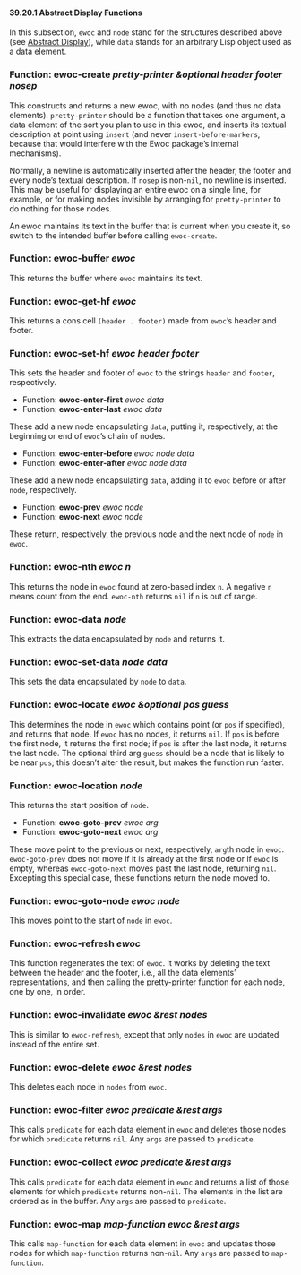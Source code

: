 

#### 39.20.1 Abstract Display Functions

In this subsection, `ewoc` and `node` stand for the structures described above (see [Abstract Display](Abstract-Display.html)), while `data` stands for an arbitrary Lisp object used as a data element.

### Function: **ewoc-create** *pretty-printer \&optional header footer nosep*

This constructs and returns a new ewoc, with no nodes (and thus no data elements). `pretty-printer` should be a function that takes one argument, a data element of the sort you plan to use in this ewoc, and inserts its textual description at point using `insert` (and never `insert-before-markers`, because that would interfere with the Ewoc package’s internal mechanisms).

Normally, a newline is automatically inserted after the header, the footer and every node’s textual description. If `nosep` is non-`nil`, no newline is inserted. This may be useful for displaying an entire ewoc on a single line, for example, or for making nodes invisible by arranging for `pretty-printer` to do nothing for those nodes.

An ewoc maintains its text in the buffer that is current when you create it, so switch to the intended buffer before calling `ewoc-create`.

### Function: **ewoc-buffer** *ewoc*

This returns the buffer where `ewoc` maintains its text.

### Function: **ewoc-get-hf** *ewoc*

This returns a cons cell `(header . footer)` made from `ewoc`’s header and footer.

### Function: **ewoc-set-hf** *ewoc header footer*

This sets the header and footer of `ewoc` to the strings `header` and `footer`, respectively.

*   Function: **ewoc-enter-first** *ewoc data*
*   Function: **ewoc-enter-last** *ewoc data*

These add a new node encapsulating `data`, putting it, respectively, at the beginning or end of `ewoc`’s chain of nodes.

*   Function: **ewoc-enter-before** *ewoc node data*
*   Function: **ewoc-enter-after** *ewoc node data*

These add a new node encapsulating `data`, adding it to `ewoc` before or after `node`, respectively.

*   Function: **ewoc-prev** *ewoc node*
*   Function: **ewoc-next** *ewoc node*

These return, respectively, the previous node and the next node of `node` in `ewoc`.

### Function: **ewoc-nth** *ewoc n*

This returns the node in `ewoc` found at zero-based index `n`. A negative `n` means count from the end. `ewoc-nth` returns `nil` if `n` is out of range.

### Function: **ewoc-data** *node*

This extracts the data encapsulated by `node` and returns it.

### Function: **ewoc-set-data** *node data*

This sets the data encapsulated by `node` to `data`.

### Function: **ewoc-locate** *ewoc \&optional pos guess*

This determines the node in `ewoc` which contains point (or `pos` if specified), and returns that node. If `ewoc` has no nodes, it returns `nil`. If `pos` is before the first node, it returns the first node; if `pos` is after the last node, it returns the last node. The optional third arg `guess` should be a node that is likely to be near `pos`; this doesn’t alter the result, but makes the function run faster.

### Function: **ewoc-location** *node*

This returns the start position of `node`.

*   Function: **ewoc-goto-prev** *ewoc arg*
*   Function: **ewoc-goto-next** *ewoc arg*

These move point to the previous or next, respectively, `arg`th node in `ewoc`. `ewoc-goto-prev` does not move if it is already at the first node or if `ewoc` is empty, whereas `ewoc-goto-next` moves past the last node, returning `nil`. Excepting this special case, these functions return the node moved to.

### Function: **ewoc-goto-node** *ewoc node*

This moves point to the start of `node` in `ewoc`.

### Function: **ewoc-refresh** *ewoc*

This function regenerates the text of `ewoc`. It works by deleting the text between the header and the footer, i.e., all the data elements’ representations, and then calling the pretty-printer function for each node, one by one, in order.

### Function: **ewoc-invalidate** *ewoc \&rest nodes*

This is similar to `ewoc-refresh`, except that only `nodes` in `ewoc` are updated instead of the entire set.

### Function: **ewoc-delete** *ewoc \&rest nodes*

This deletes each node in `nodes` from `ewoc`.

### Function: **ewoc-filter** *ewoc predicate \&rest args*

This calls `predicate` for each data element in `ewoc` and deletes those nodes for which `predicate` returns `nil`. Any `args` are passed to `predicate`.

### Function: **ewoc-collect** *ewoc predicate \&rest args*

This calls `predicate` for each data element in `ewoc` and returns a list of those elements for which `predicate` returns non-`nil`. The elements in the list are ordered as in the buffer. Any `args` are passed to `predicate`.

### Function: **ewoc-map** *map-function ewoc \&rest args*

This calls `map-function` for each data element in `ewoc` and updates those nodes for which `map-function` returns non-`nil`. Any `args` are passed to `map-function`.
